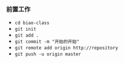 ### 前置工作
* `cd biao-class`
* `git init`
* `git add .`
* `git commit -m "开始的开始"`
* `git remote add origin http://repository`
* `git push -u origin master`
 